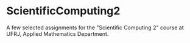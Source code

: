 # ScientificComputing2

A few selected assignments for the "Scientific Computing 2" course at UFRJ, Applied Mathematics Department.